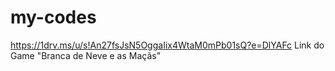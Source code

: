 # my-codes
https://1drv.ms/u/s!An27fsJsN5OggaIix4WtaM0mPb01sQ?e=DlYAFc
Link do Game "Branca de Neve e as Maçãs"

